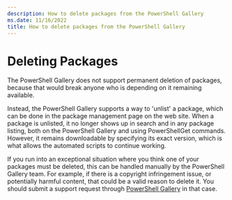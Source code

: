 ```yaml
---
description: How to delete packages from the PowerShell Gallery
ms.date: 11/16/2022
title: How to delete packages from the PowerShell Gallery
---
```

# Deleting Packages

The PowerShell Gallery does not support permanent deletion of packages, because that would break
anyone who is depending on it remaining available.

Instead, the PowerShell Gallery supports a way to 'unlist' a package, which can be done in the
package management page on the web site. When a package is unlisted, it no longer shows up in search
and in any package listing, both on the PowerShell Gallery and using PowerShellGet commands.
However, it remains downloadable by specifying its exact version, which is what allows the automated
scripts to continue working.

If you run into an exceptional situation where you think one of your packages must be deleted, this
can be handled manually by the PowerShell Gallery team. For example, if there is a copyright
infringement issue, or potentially harmful content, that could be a valid reason to delete it. You
should submit a support request through [PowerShell Gallery](https://www.PowerShellGallery.com) in
that case.
